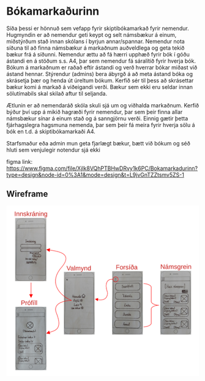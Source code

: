 # Bókamarkaðurinn

Síða þessi er hönnuð sem vefapp fyrir skiptibókamarkað fyrir nemendur. Hugmyndin er að nemendur geti keypt og selt námsbækur á einum, miðstýrðum stað innan skólans í byrjun annar/spannar. Nemendur nota síðuna til að finna námsbækur á markaðnum auðveldlega og geta tekið bækur frá á síðunni. Nemendur ættu að fá hærri upphæð fyrir bók í góðu ástandi en á stöðum s.s. A4, þar sem nemendur fá sáralítið fyrir hverja bók. Bókum á markaðnum er raðað eftir ástandi og verð hverrar bókar miðast við ástand hennar. Stýrendur (admins) bera ábyrgð á að meta ástand bóka og skrásetja þær og henda út úreltum bókum. Kerfið sér til þess að skrásettar bækur komi á markað á viðeigandi verði. Bækur sem ekki eru seldar innan sölutímabils skal skilað aftur til seljanda.

Ætlunin er að nemendaráð skóla skuli sjá um og viðhalda markaðnum. Kerfið býður því upp á mikið hagræði fyrir nemendur, þar sem þeir finna allar námsbækur sínar á einum stað og á sanngjörnu verði. Einnig gætir þetta fjárhagslegra hagsmuna nemenda, þar sem þeir fá meira fyrir hverja sölu á bók en t.d. á skiptibókamarkaði A4.

Starfsmaður eða admin mun geta fjarlægt bækur, bætt við bókum og séð hluti sem venjulegir notendur sjá ekki 

figma link: https://www.figma.com/file/XjIk8VQhPTBHwDRvy1k6PC/Bokamarkadurinn?type=design&node-id=0%3A1&mode=design&t=L9jvGnTZZtsmv5ZS-1

## Wireframe

![Wireframe](https://github.com/Bokamarkadurinn/Bokamarkadurinn_app/blob/main/myndir/Wireframe.jpg?raw=true)
